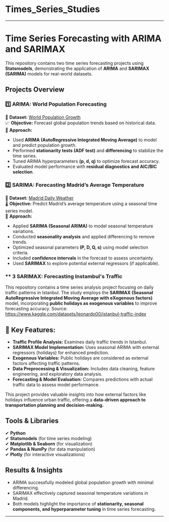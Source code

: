 # Times_Series_Studies


---

# **Time Series Forecasting with ARIMA and SARIMAX**  

This repository contains two time series forecasting projects using **Statsmodels**, demonstrating the application of **ARIMA** and **SARIMAX (SARIMA)** models for real-world datasets.  

## **Projects Overview**  

### **1️⃣ ARIMA: World Population Forecasting**  
📌 **Dataset:** [World Population Growth](https://www.kaggle.com/datasets/maheshmani13/world-population-growth/data)  
📈 **Objective:** Forecast global population trends based on historical data.  
🔧 **Approach:**  
- Used **ARIMA (AutoRegressive Integrated Moving Average)** to model and predict population growth.  
- Performed **stationarity tests (ADF test)** and **differencing** to stabilize the time series.  
- Tuned ARIMA hyperparameters **(p, d, q)** to optimize forecast accuracy.  
- Evaluated model performance with **residual diagnostics and AIC/BIC selection**.  

### **2️⃣ SARIMA: Forecasting Madrid’s Average Temperature**  
📌 **Dataset:** [Madrid Daily Weather](https://www.kaggle.com/datasets/mahdiehhajian/madrid-daily-weather)  
🌡 **Objective:** Predict Madrid’s average temperature using a seasonal time series model.  
🔧 **Approach:**  
- Applied **SARIMA (Seasonal ARIMA)** to model seasonal temperature variations.  
- Conducted **seasonality analysis** and applied differencing to remove trends.  
- Optimized seasonal parameters **(P, D, Q, s)** using model selection criteria.  
- Included **confidence intervals** in the forecast to assess uncertainty.  
- Used **SARIMAX** to explore potential external regressors (if applicable).



### ** 3 SARIMAX:  Forecasting Instambul's Traffic 

This repository contains a time series analysis project focusing on daily traffic patterns in Istanbul. The study employs the **SARIMAX (Seasonal AutoRegressive Integrated Moving Average with eXogenous factors)** model, incorporating **public holidays as exogenous variables** to improve forecasting accuracy.  Source: https://www.kaggle.com/datasets/leonardo00/istanbul-traffic-index

## 📌 Key Features:  
- **Traffic Profile Analysis:** Examines daily traffic trends in Istanbul.  
- **SARIMAX Model Implementation:** Uses seasonal ARIMA with external regressors (holidays) for enhanced prediction.  
- **Exogenous Variables:** Public holidays are considered as external factors affecting traffic patterns.  
- **Data Preprocessing & Visualization:** Includes data cleaning, feature engineering, and exploratory data analysis.  
- **Forecasting & Model Evaluation:** Compares predictions with actual traffic data to assess model performance.  

This project provides valuable insights into how external factors like holidays influence urban traffic, offering a **data-driven approach to transportation planning and decision-making.**  


## **Tools & Libraries**  
✔ **Python**  
✔ **Statsmodels** (for time series modeling)  
✔ **Matplotlib & Seaborn** (for visualization)  
✔ **Pandas & NumPy** (for data manipulation)  
✔ **Plotly** (for interactive visualizations)  

## **Results & Insights**  
- ARIMA successfully modeled global population growth with minimal differencing.  
- SARIMAX effectively captured seasonal temperature variations in Madrid.  
- Both models highlight the importance of **stationarity, seasonal components, and hyperparameter tuning** in time series forecasting.  




---  
